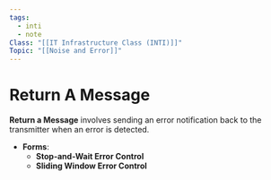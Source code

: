 ```yaml
---
tags:
  - inti
  - note
Class: "[[IT Infrastructure Class (INTI)]]"
Topic: "[[Noise and Error]]"
---
```


# Return A Message

**Return a Message** involves sending an error notification back to the transmitter when an error is detected.

- **Forms**:
    - **Stop-and-Wait Error Control**
    - **Sliding Window Error Control**
